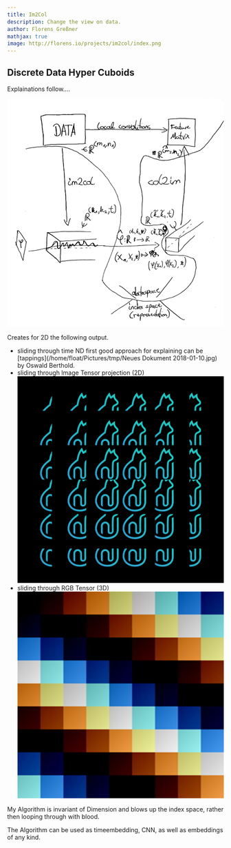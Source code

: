 ```yaml
---
title: Im2Col
description: Change the view on data.
author: Florens Greßner
mathjax: true
image: http://florens.io/projects/im2col/index.png
---
```


## Discrete Data Hyper Cuboids

Explainations follow....

![im2col](./math.jpg)

Creates for 2D the following output.

- sliding through time ND first good approach for explaining can be [tappings](/home/float/Pictures/tmp/Neues Dokument 2018-01-10.jpg) by Oswald Berthold.
- sliding through Image Tensor projection (2D) ![neuro](neuromerge.png)
- sliding through RGB Tensor (3D) ![colors](colormerge.png)

My Algorithm is invariant of Dimension and blows up the index space, rather then looping through with blood.

The Algorithm can be used as timeembedding, CNN, as well as embeddings of any kind.
